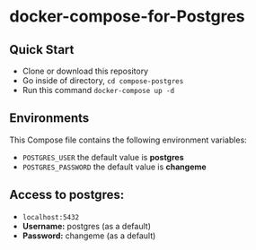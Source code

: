 # docker-compose-for-Postgres


## Quick Start
* Clone or download this repository
* Go inside of directory,  `cd compose-postgres`
* Run this command `docker-compose up -d`

## Environments
This Compose file contains the following environment variables:

* `POSTGRES_USER` the default value is **postgres**
* `POSTGRES_PASSWORD` the default value is **changeme**

## Access to postgres: 
* `localhost:5432`
* **Username:** postgres (as a default)
* **Password:** changeme (as a default)
